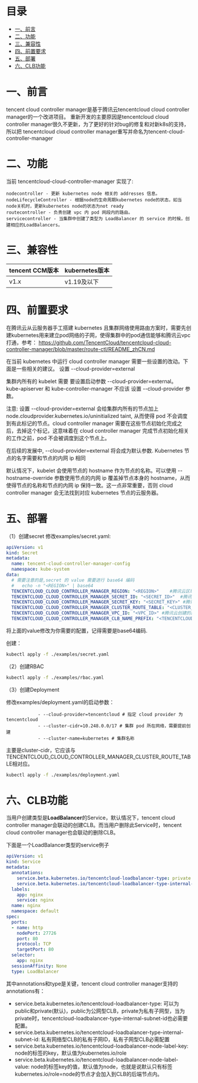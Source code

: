 目录
=================
  * [一、前言](#一前言)
  * [二、功能](#二功能)
  * [三、兼容性](#三兼容性)
  * [四、前置要求](#四前置要求)
  * [五、部署](#五部署)
  * [六、CLB功能](#六CLB功能)

# 一、前言
tencent cloud controller manager是基于腾讯云tencentcloud cloud controller manager的一个改进项目。 重新开发的主要原因是tencentcloud cloud controller manager很久不更新，为了更好的针对bug的修复和对新k8s的支持，所以把 tencentcloud cloud controller manager重写并命名为tencent-cloud-controller-manager

# 二、功能
当前 tencentcloud-cloud-controller-manager 实现了:

    nodecontroller - 更新 kubernetes node 相关的 addresses 信息。
    nodeLifecycleController - 根据node的生命周期kubernetes node的状态，如当node关机时，更新kubernetes node的状态为not ready
    routecontroller - 负责创建 vpc 内 pod 网段内的路由。
    servicecontroller - 当集群中创建了类型为 LoadBalancer 的 service 的时候，创建相应的LoadBalancers。

# 三、兼容性
tencent CCM版本 | kubernetes版本
---|---
v1.x | v1.19及以下


# 四、前置要求

在腾讯云从云服务器手工搭建 kubernetes 且集群网络使用路由方案时，需要先创建kubernetes用来建立pod网络的子网，使得集群中的pod通信能够和腾讯云vpc打通，参考：
https://github.com/TencentCloud/tencentcloud-cloud-controller-manager/blob/master/route-ctl/README_zhCN.md

在当前 kubernetes 中运行 cloud controller manager 需要一些设置的改动。下面是一些相关的建议。
设置 --cloud-provider=external

集群内所有的 kubelet 需要 要设置启动参数 --cloud-provider=external。 kube-apiserver 和 kube-controller-manager 不应该 设置 --cloud-provider 参数。

注意: 设置 --cloud-provider=external 会给集群内所有的节点加上 node.cloudprovider.kubernetes.io/uninitialized taint, 从而使得 pod 不会调度到有此标记的节点。cloud controller manager 需要在这些节点初始化完成之后，去掉这个标记，这意味着在 cloud controller manager 完成节点初始化相关的工作之前，pod 不会被调度到这个节点上。

在后续的发展中, --cloud-provider=external 将会成为默认参数. 
Kubernetes 节点的名字需要和节点的内网 ip 相同

默认情况下，kubelet 会使用节点的 hostname 作为节点的名称。可以使用 --hostname-override 参数使用节点的内网 ip 覆盖掉节点本身的 hostname，从而使得节点的名称和节点的内网 ip 保持一致。这一点非常重要，否则 cloud controller manager 会无法找到对应 kubernetes 节点的云服务器。

# 五、部署

（1）创建secret
修改examples/secret.yaml:
```yaml
apiVersion: v1
kind: Secret
metadata:
  name: tencent-cloud-controller-manager-config
  namespace: kube-system
data:
  # 需要注意的是,secret 的 value 需要进行 base64 编码
  #   echo -n "<REGION>" | base64
  TENCENTCLOUD_CLOUD_CONTROLLER_MANAGER_REGION: "<REGION>"    #腾讯云区域
  TENCENTCLOUD_CLOUD_CONTROLLER_MANAGER_SECRET_ID: "<SECRET_ID>"  #腾讯云帐号secret id
  TENCENTCLOUD_CLOUD_CONTROLLER_MANAGER_SECRET_KEY: "<SECRET_KEY>" #腾讯云帐号secret key
  TENCENTCLOUD_CLOUD_CONTROLLER_MANAGER_CLUSTER_ROUTE_TABLE: "<CLUSTER_NETWORK_ROUTE_TABLE_NAME>" #腾讯云创建的路由表名
  TENCENTCLOUD_CLOUD_CONTROLLER_MANAGER_VPC_ID: "<VPC_ID>" #腾讯云创建的路由表的VPC ID
  TENCENTCLOUD_CLOUD_CONTROLLER_MANAGER_CLB_NAME_PREFIX: "<TENCENTCLOUD_CLOUD_CONTROLLER_MANAGER_CLB_NAME_PREFIX>"  #在腾讯云创建CLB时的前缀
```
将上面的value修改为你需要的配置，记得需要是base64编码.


创建：
```bash
kubectl apply -f ./examples/secret.yaml
```

（2）创建RBAC
```bash
kubectl apply -f ./examples/rbac.yaml
```

（3）创建Deployment

修改examples/deployment.yaml的启动参数：
```
            - --cloud-provider=tencentcloud # 指定 cloud provider 为 tencentcloud
            - --cluster-cidr=10.248.0.0/17 # 集群 pod 所在网络，需要提前创建
            - --cluster-name=kubernetes # 集群名称
```
主要是cluster-cidr，它应该与TENCENTCLOUD_CLOUD_CONTROLLER_MANAGER_CLUSTER_ROUTE_TABLE相对应。

```bash
kubectl apply -f ./examples/deployment.yaml
```

# 六、CLB功能
当用户创建类型是**LoadBalancer**的Service，默认情况下，tencent cloud controller manager会联动的创建CLB。而当用户删除此Service时，tencent cloud controller manager也会联动的删除CLB。  

下面是一个LoadBalancer类型的service例子
```yaml
apiVersion: v1
kind: Service
metadata:
  annotations:
    service.beta.kubernetes.io/tencentcloud-loadbalancer-type: private
    service.beta.kubernetes.io/tencentcloud-loadbalancer-type-internal-subnet-id: subnet-bh6bxta3
  labels:
    app: nginx
    service: nginx
  name: nginx
  namespace: default
spec:
  ports:
  - name: http
    nodePort: 27726
    port: 80
    protocol: TCP
    targetPort: 80
  selector:
    app: nginx
  sessionAffinity: None
  type: LoadBalancer
```

其中annotations和type是关键，tencent cloud controller manager支持的annotations有：
- service.beta.kubernetes.io/tencentcloud-loadbalancer-type: 可以为public和private(默认)，public为公网型CLB，private为私有子网型，当为private时，tencentcloud-loadbalancer-type-internal-subnet-id也必需要配置。
- service.beta.kubernetes.io/tencentcloud-loadbalancer-type-internal-subnet-id: 私有网络型CLB的私有子网ID，私有子网型CLB必需配置
- service.beta.kubernetes.io/tencentcloud-loadbalancer-node-label-key: node的标签的key，默认值为kubernetes.io/role
- service.beta.kubernetes.io/tencentcloud-loadbalancer-node-label-value: node的标签key的值，默认值为node，也就是说默认只有标签kubernetes.io/role=node的节点才会加入到CLB的后端节点内。
